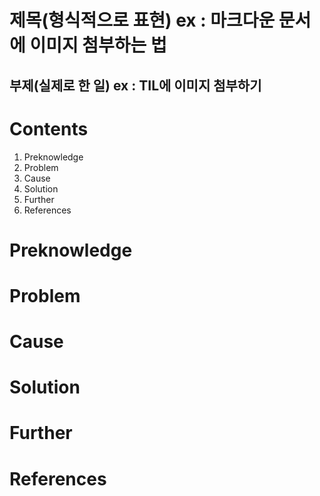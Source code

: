 

제목(형식적으로 표현) ex : 마크다운 문서에 이미지 첨부하는 법
=========

부제(실제로 한 일) ex : TIL에 이미지 첨부하기 
---------


# Contents  
1. Preknowledge  
2. Problem
3. Cause
4. Solution
3. Further 
4. References

# Preknowledge

# Problem

# Cause

# Solution

# Further

# References
